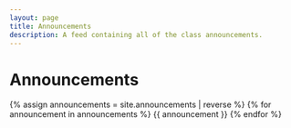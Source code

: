 ```yaml
---
layout: page
title: Announcements
description: A feed containing all of the class announcements.
---
```


# Announcements
{% assign announcements = site.announcements | reverse %}
{% for announcement in announcements %}
{{ announcement }}
{% endfor %}
